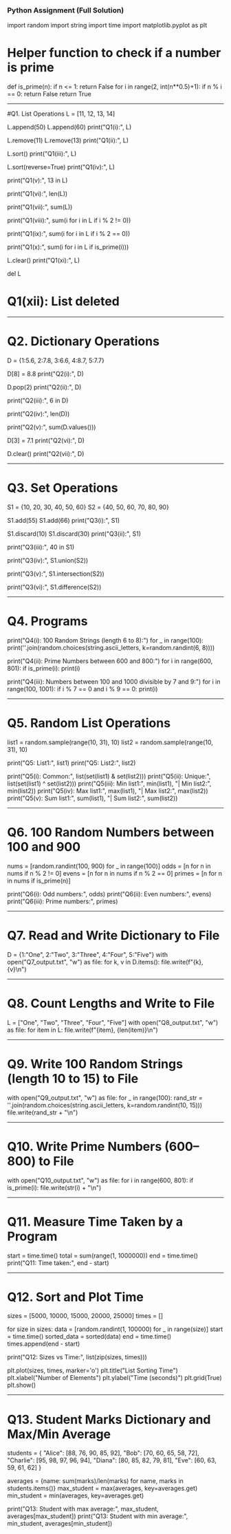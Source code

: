 
### Python Assignment (Full Solution)

import random
import string
import time
import matplotlib.pyplot as plt

# Helper function to check if a number is prime
def is_prime(n):
    if n <= 1:
        return False
    for i in range(2, int(n**0.5)+1):
        if n % i == 0:
            return False
    return True

---------------------------------------------
#Q1. List Operations
L = [11, 12, 13, 14]

L.append(50)
L.append(60)
print("Q1(i):", L)

L.remove(11)
L.remove(13)
print("Q1(ii):", L)

L.sort()
print("Q1(iii):", L)

L.sort(reverse=True)
print("Q1(iv):", L)

print("Q1(v):", 13 in L)

print("Q1(vi):", len(L))

print("Q1(vii):", sum(L))

print("Q1(viii):", sum(i for i in L if i % 2 != 0))

print("Q1(ix):", sum(i for i in L if i % 2 == 0))

print("Q1(x):", sum(i for i in L if is_prime(i)))

L.clear()
print("Q1(xi):", L)

del L
# Q1(xii): List deleted

---------------------------------------------
# Q2. Dictionary Operations
D = {1:5.6, 2:7.8, 3:6.6, 4:8.7, 5:7.7}

D[8] = 8.8
print("Q2(i):", D)

D.pop(2)
print("Q2(ii):", D)

print("Q2(iii):", 6 in D)

print("Q2(iv):", len(D))

print("Q2(v):", sum(D.values()))

D[3] = 7.1
print("Q2(vi):", D)

D.clear()
print("Q2(vii):", D)

---------------------------------------------
# Q3. Set Operations
S1 = {10, 20, 30, 40, 50, 60}
S2 = {40, 50, 60, 70, 80, 90}

S1.add(55)
S1.add(66)
print("Q3(i):", S1)

S1.discard(10)
S1.discard(30)
print("Q3(ii):", S1)

print("Q3(iii):", 40 in S1)

print("Q3(iv):", S1.union(S2))

print("Q3(v):", S1.intersection(S2))

print("Q3(vi):", S1.difference(S2))

---------------------------------------------
# Q4. Programs

print("Q4(i): 100 Random Strings (length 6 to 8):")
for _ in range(100):
    print(''.join(random.choices(string.ascii_letters, k=random.randint(6, 8))))

print("Q4(ii): Prime Numbers between 600 and 800:")
for i in range(600, 801):
    if is_prime(i):
        print(i)

print("Q4(iii): Numbers between 100 and 1000 divisible by 7 and 9:")
for i in range(100, 1001):
    if i % 7 == 0 and i % 9 == 0:
        print(i)

---------------------------------------------
# Q5. Random List Operations
list1 = random.sample(range(10, 31), 10)
list2 = random.sample(range(10, 31), 10)

print("Q5: List1:", list1)
print("Q5: List2:", list2)

print("Q5(i): Common:", list(set(list1) & set(list2)))
print("Q5(ii): Unique:", list(set(list1) ^ set(list2)))
print("Q5(iii): Min list1:", min(list1), "| Min list2:", min(list2))
print("Q5(iv): Max list1:", max(list1), "| Max list2:", max(list2))
print("Q5(v): Sum list1:", sum(list1), "| Sum list2:", sum(list2))

---------------------------------------------
# Q6. 100 Random Numbers between 100 and 900
nums = [random.randint(100, 900) for _ in range(100)]
odds = [n for n in nums if n % 2 != 0]
evens = [n for n in nums if n % 2 == 0]
primes = [n for n in nums if is_prime(n)]

print("Q6(i): Odd numbers:", odds)
print("Q6(ii): Even numbers:", evens)
print("Q6(iii): Prime numbers:", primes)

---------------------------------------------
# Q7. Read and Write Dictionary to File
D = {1:"One", 2:"Two", 3:"Three", 4:"Four", 5:"Five"}
with open("Q7_output.txt", "w") as file:
    for k, v in D.items():
        file.write(f"{k}, {v}\n")

---------------------------------------------
# Q8. Count Lengths and Write to File
L = ["One", "Two", "Three", "Four", "Five"]
with open("Q8_output.txt", "w") as file:
    for item in L:
        file.write(f"{item}, {len(item)}\n")

---------------------------------------------
# Q9. Write 100 Random Strings (length 10 to 15) to File
with open("Q9_output.txt", "w") as file:
    for _ in range(100):
        rand_str = ''.join(random.choices(string.ascii_letters, k=random.randint(10, 15)))
        file.write(rand_str + "\n")

---------------------------------------------
# Q10. Write Prime Numbers (600–800) to File
with open("Q10_output.txt", "w") as file:
    for i in range(600, 801):
        if is_prime(i):
            file.write(str(i) + "\n")

---------------------------------------------
# Q11. Measure Time Taken by a Program
start = time.time()
total = sum(range(1, 1000000))
end = time.time()
print("Q11: Time taken:", end - start)

---------------------------------------------
# Q12. Sort and Plot Time
sizes = [5000, 10000, 15000, 20000, 25000]
times = []

for size in sizes:
    data = [random.randint(1, 100000) for _ in range(size)]
    start = time.time()
    sorted_data = sorted(data)
    end = time.time()
    times.append(end - start)

print("Q12: Sizes vs Time:", list(zip(sizes, times)))

plt.plot(sizes, times, marker='o')
plt.title("List Sorting Time")
plt.xlabel("Number of Elements")
plt.ylabel("Time (seconds)")
plt.grid(True)
plt.show()

---------------------------------------------
# Q13. Student Marks Dictionary and Max/Min Average
students = {
    "Alice": [88, 76, 90, 85, 92],
    "Bob": [70, 60, 65, 58, 72],
    "Charlie": [95, 98, 97, 96, 94],
    "Diana": [80, 85, 82, 79, 81],
    "Eve": [60, 63, 59, 61, 62]
}

averages = {name: sum(marks)/len(marks) for name, marks in students.items()}
max_student = max(averages, key=averages.get)
min_student = min(averages, key=averages.get)

print("Q13: Student with max average:", max_student, averages[max_student])
print("Q13: Student with min average:", min_student, averages[min_student])
